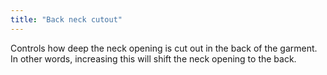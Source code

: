 ```yaml
---
title: "Back neck cutout"
---
```


Controls how deep the neck opening is cut out in the back of the garment.
In other words, increasing this will shift the neck opening to the back.




